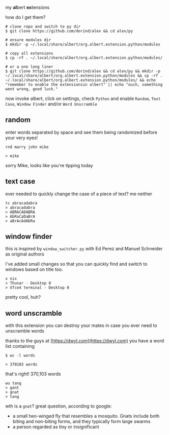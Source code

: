 my **al**bert **ex**tensions

how do I get them?

```shell
# clone repo and switch to py dir
$ git clone https://github.com/dorind/alex && cd alex/py

# ensure modules dir
$ mkdir -p ~/.local/share/albert/org.albert.extension.python/modules

# copy all extensions
$ cp -rf . ~/.local/share/albert/org.albert.extension.python/modules/

# or a one long liner
$ git clone https://github.com/dorind/alex && cd alex/py && mkdir -p ~/.local/share/albert/org.albert.extension.python/modules && cp -rf . ~/.local/share/albert/org.albert.extension.python/modules/ && echo "remember to enable the extensionsin albert" || echo "ouch, something went wrong, good luck."
```

now invoke albert, click on settings, check `Python` and enable `Random`, `Text Case`, `Window Finder` and/or `Word Unscramble`

## random

enter words separated by space and see them being randomized before your very eyes!

```
rnd marry john mike

> mike
```

sorry Mike, looks like you're tipping today

## text case

ever needed to quickly change the case of a piece of text? me neither

```
tc abracadabra
> abracadabra
> ABRACADABRA
> AbRaCaDaBrA
> aBrAcAdAbRa
```

## window finder

this is inspired by `window_switcher.py` with Ed Perez and Manuel Schneider as original authors

I've added small changes so that you can quickly find and switch to windows based on title too.

```
x nix
> Thunar - Desktop 0
> Xfce4 terminal - Desktop 0
```

pretty cool, huh?

## word unscramble

with this extension you can destroy your mates in case you ever need to unscramble words

thanks to the guys at [https://dwyl.com](https://dwyl.com) you have a word list containing

```shell
$ wc -l words

> 370103 words
```

that's right! 370,103 words

```
wu tang
> gant
> gnat
> tang
```

wth is a `gnat`? great question, according to google:

- a small two-winged fly that resembles a mosquito. Gnats include both biting and non-biting forms, and they typically form large swarms
- a person regarded as tiny or insignificant


